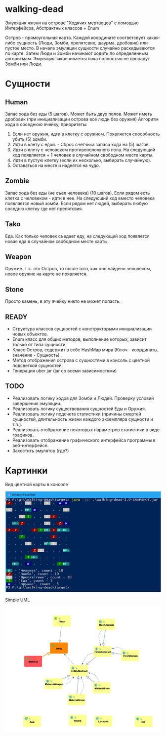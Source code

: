 # walking-dead
Эмуляция жизни на острове "Ходячих мертвецов" с помощью Интерфейсов, Абстрактных классов + Enum

Остров - прямоугольная карта. Каждой координате соответсвует какая-либо сущность (Люди, Зомби, препятсвие, шаурма, дробовик) или пустое место. В начале эмуляции сущности случайно раскидываются по карте. Затем Люди и Зомби начинают ходить по определенным алгоритмам. Эмуляция заканчивается пока полностью не пропадут Зомби или Люди.

# Сущности

## Human
Запас хода без еды (5 шагов).
Может быть двух полов.
Может иметь дробовик (при инициализации острова все люди без оружия)
Алгоритм хода в соседнюю ячейку, приоритеты:
1. Если нет оружия, идти в клетку с оружием. Появляется способность убить (5) зомби.
2. Идти в клету с едой. - Сброс счетчика запаса хода на (5) шагов.
3. Идти в клету с человеком противоположного пола. На следующий ход появляется + 1 человек в случайном свободном месте карты.
4. Идти в пустую клетку (если их несколько, выбирать случайную).
5. Оставаться на месте и надеятся на чудо.

## Zombie
Запас хода без еды (не съел человека) (10 шагов).
Если рядом есть клетка с человеком - идти в нее. На следующий ход вместо человека появляется новый зомби.
Если рядом нет людей, выбирать любую соседню клетку где нет препятсвия.

## Tako
Еда. Как только человек съедает еду, на следующий ход появлется новая еда в случайном свободном месте карты.

## Weapon
Оружие. Т.к. это Остров, то после того, как оно найдено человеком, новое оружие на карте не появляется.

## Stone
Просто камень, в эту ячейку никто не может попасть.

## READY
* Структура классов сущностей с конструкторыми инициализации новых объектов.
* Enum класс для общих методов, выполнение которых, зависит только от типа сущности
* Класс Остров, содержит в себе HashMap мира (Ключ - координаты, значение - Сущность).
* Метод отображения острова с сущностями в консоль с цветной подсветкой сущностей.
* Генерация uber jar (jar со всеми зависимостями)

## TODO
* Реализовать логику ходов для Зомби и Людей. Проверку условий завершения эмуляции.
* Реализовать логику существования сущностей Еды и Оружия.
* Реализовать логику подсчета статистики (причины смертей сущностей, длительность жизни каждого экземпляра сущности и т.п.).
* Реализовать отображение некоторых параметров статистики в виде графиков.
* Реализовать отображение графического интерфейса программы в веб-интерфейсе.
* Захостить эмулятор (где?)

# Картинки
Вид цветной карты в консоле

![Вид цветной карты в консоле](https://github.com/senin24/walking-dead/raw/master/images/view_map.png)

Simple UML

![Simple UML](https://github.com/senin24/walking-dead/raw/master/images/UML.png)